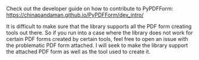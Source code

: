 Check out the developer guide on how to contribute to PyPDFForm: https://chinapandaman.github.io/PyPDFForm/dev_intro/

It is difficult to make sure that the library supports all the PDF form creating tools out 
there. So if you run into a case where the library does not work for certain PDF forms created by certain tools, feel free to open an issue with the problematic PDF form attached. I will seek 
to make the library support the attached PDF form as well as the tool used to create it.
